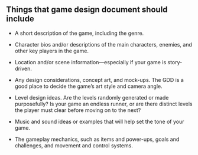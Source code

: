 ## Things that game design document should include
-   A short description of the game, including the genre.
    
-   Character bios and/or descriptions of the main characters, enemies, and other key players in the game. 
    
-   Location and/or scene information—especially if your game is story-driven.
    
-   Any design considerations, concept art, and mock-ups. The GDD is a good place to decide the game’s art style and camera angle.
    
-   Level design ideas. Are the levels randomly generated or made purposefully? Is your game an endless runner, or are there distinct levels the player must clear before moving on to the next?
    
-   Music and sound ideas or examples that will help set the tone of your game.
    
-   The gameplay mechanics, such as items and power-ups, goals and challenges, and movement and control systems.
